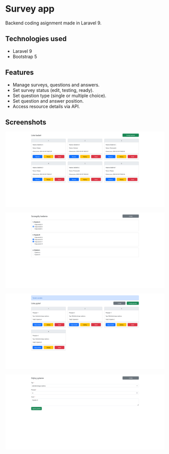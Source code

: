 # Survey app

Backend coding asignment made in Laravel 9.

## Technologies used

- Laravel 9
- Bootstrap 5

## Features

- Manage surveys, questions and answers.
- Set survey status (edit, testing, ready).
- Set question type (single or multiple choice).
- Set question and answer position.
- Access resource details via API.

## Screenshots

![Index page](/screenshots/1.png)

![Survey details page](/screenshots/2.png)

![Question listing page](/screenshots/3.png)

![Edit question page](/screenshots/4.png)

